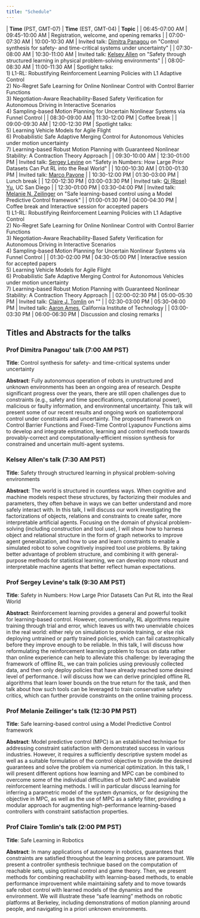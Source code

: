 ```yaml
---
title: "Schedule"
---
```


| **Time** (PST, GMT-07) | **Time** (EST, GMT-04) | **Topic**                                                                                                                                                                                                                                                                                                                                                                                                                                               |
| 06:45-07:00 AM         | 09:45-10:00 AM         | Registration, welcome, and opening remarks                                                                                                                                                                                                                                                                                                                                                                                                              |
| 07:00-07:30 AM         | 10:00-10:30 AM         | Invited talk: [Dimitra Panagou](http://www-personal.umich.edu/~dpanagou/) on  "Control synthesis for safety- and time-critical systems under uncertainty" |
| 07:30-08:00 AM         | 10:30-11:00 AM         | Invited talk: [Kelsey Allen](https://web.mit.edu/krallen/www/) on "Safety through structured learning in physical problem-solving environments"                                                                                                                                                                                                                                                                                                                                             |
| 08:00-08:30 AM         | 11:00-11:30 AM         | Spotlight talks: <br/> 1) L1-RL: Robustifying Reinforcement Learning Policies with L1 Adaptive Control <br/>2) No-Regret Safe Learning for Online Nonlinear Control with Control Barrier Functions	<br/>3) Negotiation-Aware Reachability-Based Safety Verification for Autonomous Driving in Interactive Scenarios<br/> 4) Sampling-based Motion Planning for Uncertain Nonlinear Systems via Funnel Control                                        |
| 08:30-09:00 AM         | 11:30-12:00 PM         | Coffee break                                                                                                                                                                                                                                                                                                                                                                                                                                            |
| 09:00-09:30 AM         | 12:00-12:30 PM         | Spotlight talks: <br/>5) Learning Vehicle Models for Agile Flight <br/>6) Probabilistic Safe Adaptive Merging Control for Autonomous Vehicles under motion uncertainty <br/>7) Learning-based Robust Motion Planning with Guaranteed Nonlinear Stability: A Contraction Theory Approach                                                                                                                                                                 |
| 09:30-10:00 AM         | 12:30-01:00 PM         | Invited talk: [Sergey Levine](https://people.eecs.berkeley.edu/~svlevine/) on "Safety in Numbers: How Large Prior Datasets Can Put RL into the Real World"                                                                                                                                                                                                                                                                                                                                                           |
| 10:00-10:30 AM         | 01:00-01:30 PM         | Invited talk: [Marco Pavone](https://web.stanford.edu/~pavone/index.html)                                                                                                                                                                                                                                                                                                                                                                               |
| 10:30-12:00 PM         | 01:30-03:00 PM         | Lunch break                                                                                                                                                                                                                                                                                                                                                                                                                                             |
| 12:00-12:30 PM         | 03:00-03:30 PM         | Invited talk:  [Qi (Rose) Yu](http://roseyu.com/),  UC San Diego                                                                                                                                                                                                                                                                                                                                                                                        |
| 12:30-01:00 PM         | 03:30-04:00 PM         | Invited talk: [Melanie N. Zeilinger](https://mavt.ethz.ch/the-department/people/person-detail.MTQyNzM3.TGlzdC81NTMsLTY5MzYxOTMw.html) on "Safe learning-based control using a Model Predictive Control framework" |
| 01:00-01:30 PM         | 04:00-04:30 PM         | Coffee break and Interactive session for accepted papers<br/> 1) L1-RL: Robustifying Reinforcement Learning Policies with L1 Adaptive Control <br/>2) No-Regret Safe Learning for Online Nonlinear Control with Control Barrier Functions	<br/>3) Negotiation-Aware Reachability-Based Safety Verification for Autonomous Driving in Interactive Scenarios<br/> 4) Sampling-based Motion Planning for Uncertain Nonlinear Systems via Funnel Control |
| 01:30-02:00 PM         | 04:30-05:00 PM         | Interactive session for accepted papers<br/>5) Learning Vehicle Models for Agile Flight <br/>6) Probabilistic Safe Adaptive Merging Control for Autonomous Vehicles under motion uncertainty <br/>7) Learning-based Robust Motion Planning with Guaranteed Nonlinear Stability: A Contraction Theory Approach                                                                                                                                           |
| 02:00-02:30 PM         | 05:00-05:30 PM         | Invited talk: [Claire J. Tomlin](https://people.eecs.berkeley.edu/~tomlin/) on "" |
| 02:30-03:00 PM         | 05:30-06:00 PM         | Invited talk: [Aaron Ames](http://ames.caltech.edu/), California Institute of Technology                                                                                                                                                                                                                                                                                                                                                                |
| 03:00-03:30 PM         | 06:00-06:30 PM         | Discussion and closing remarks                                                                                                                                                                                                                                                                                                                                                                                                                          |

## Titles and Abstracts for the talks

### Prof Dimitra Panagou' talk (7:00 AM PST)

**Title**: Control synthesis for safety- and time-critical systems under uncertainty

**Abstract**: Fully autonomous operation of robots in unstructured and unknown environments has been an ongoing area of research. Despite significant progress over the years, there are still open challenges due to constraints (e.g., safety and time specifications, computational power), malicious or faulty information, and environmental uncertainty. This talk will present some of our recent results and ongoing work on spatiotemporal control under constraints and uncertainty. The proposed framework on Control Barrier Functions and Fixed-Time Control Lyapunov Functions aims to develop and integrate estimation, learning and control methods towards provably-correct and computationally-efficient mission synthesis for constrained and uncertain multi-agent systems.


### Kelsey Allen's talk (7:30 AM PST)

**Title**: Safety through structured learning in physical problem-solving environments

**Abstract**: The world is structured in countless ways. When cognitive and machine models respect these structures, by factorizing their modules and parameters, they often behave in ways we can better understand and more safely interact with. In this talk, I will discuss our work investigating the factorizations of objects, relations and constraints to create safer, more interpretable artificial agents. Focusing on the domain of physical problem-solving (including construction and tool use), I will show how to harness object and relational structure in the form of graph networks to improve agent generalization, and how to use and learn constraints to enable a simulated robot to solve cognitively inspired tool use problems. By taking better advantage of problem structure, and combining it with general-purpose methods for statistical learning, we can develop more robust and interpretable machine agents that better reflect human expectations.

### Prof Sergey Levine's talk (9:30 AM PST)

**Title**: Safety in Numbers: How Large Prior Datasets Can Put RL into the Real World

**Abstract**: Reinforcement learning provides a general and powerful toolkit for learning-based control. However, conventionally, RL algorithms require training through trial and error, which leaves us with two unenviable choices in the real world: either rely on simulation to provide training, or else risk deploying untrained or partly trained policies, which can fail catastrophically before they improve enough to be reliable. In this talk, I will discuss how reformulating the reinforcement learning problem to focus on data rather than online experience can help to alleviate this challenge: by leveraging the framework of offline RL, we can train policies using previously collected data, and then only deploy policies that have already reached some desired level of performance. I will discuss how we can derive principled offline RL algorithms that learn lower bounds on the true return for the task, and then talk about how such tools can be leveraged to train conservative safety critics, which can further provide constraints on the online training process.


### Prof Melanie Zeilinger's talk (12:30 PM PST)

**Title**: Safe learning-based control using a Model Predictive Control framework

**Abstract**: Model predictive control (MPC) is an established technique for addressing constraint satisfaction with demonstrated success in various industries. However, it requires a sufficiently descriptive system model as well as a suitable formulation of the control objective to provide the desired guarantees and solve the problem via numerical optimization. In this talk, I will present different options how learning and MPC can be combined to overcome some of the individual difficulties of both MPC and available reinforcement learning methods. I will in particular discuss learning for inferring a parametric model of the system dynamics, or for designing the objective in MPC, as well as the use of MPC as a safety filter, providing a modular approach for augmenting high-performance learning-based controllers with constraint satisfaction properties. 

### Prof Claire Tomlin's talk (2:00 PM PST)

**Title**: Safe Learning in Robotics

**Abstract**: In many applications of autonomy in robotics, guarantees that constraints are satisfied throughout the learning process are paramount. We present a controller synthesis technique based on the computation of reachable sets, using optimal control and game theory.  Then, we present methods for combining reachability with learning-based methods, to enable performance improvement while maintaining safety and to move towards safe robot control with learned models of the dynamics and the environment. We will illustrate these “safe learning” methods on robotic platforms at Berkeley, including demonstrations of motion planning around people, and navigating in a priori unknown environments.  
